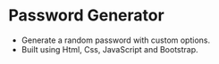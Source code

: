 # Password Generator
* Generate a random password with custom options.
* Built using Html, Css, JavaScript and Bootstrap.
